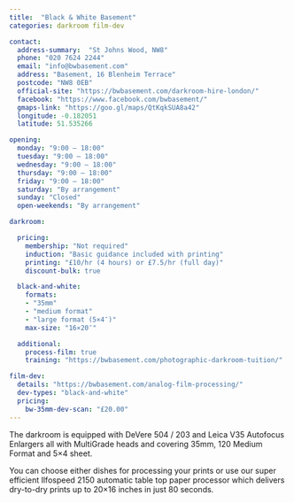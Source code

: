 ```yaml
---
title:  "Black & White Basement"
categories: darkroom film-dev

contact:
  address-summary:  "St Johns Wood, NW8"
  phone: "020 7624 2244"
  email: "info@bwbasement.com"
  address: "Basement, 16 Blenheim Terrace"
  postcode: "NW8 0EB"
  official-site: "https://bwbasement.com/darkroom-hire-london/"
  facebook: "https://www.facebook.com/bwbasement/"
  gmaps-link: "https://goo.gl/maps/QtKqkSUA8a42"
  longitude: -0.182051
  latitude: 51.535266

opening:
  monday: "9:00 – 18:00"
  tuesday: "9:00 – 18:00"
  wednesday: "9:00 – 18:00"
  thursday: "9:00 – 18:00"
  friday: "9:00 – 18:00"
  saturday: "By arrangement"
  sunday: "Closed"
  open-weekends: "By arrangement"

darkroom:

  pricing:
    membership: "Not required"
    induction: "Basic guidance included with printing"
    printing: "£10/hr (4 hours) or £7.5/hr (full day)"
    discount-bulk: true

  black-and-white:
    formats:
    - "35mm"
    - "medium format"
    - "large format (5×4″)"
    max-size: "16×20″"

  additional:
    process-film: true
    training: "https://bwbasement.com/photographic-darkroom-tuition/"

film-dev:
  details: "https://bwbasement.com/analog-film-processing/"
  dev-types: "black-and-white"  
  pricing:
    bw-35mm-dev-scan: "£20.00"
---
```


The darkroom is equipped with DeVere 504 / 203 and Leica V35 Autofocus Enlargers all with MultiGrade heads and covering 35mm, 120 Medium Format and 5×4 sheet.

You can choose either dishes for processing  your prints or use our super efficient Ilfospeed 2150 automatic table top paper processor which delivers dry-to-dry prints up to 20×16 inches in just 80 seconds.
